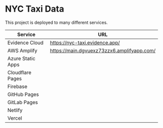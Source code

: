 # NYC Taxi Data

This project is deployed to many different services.


| Service | URL |
|---------|-----|
| Evidence Cloud | https://nyc-taxi.evidence.app/ |
| AWS Amplify | https://main.dgvuexz73zzx6.amplifyapp.com/ |
| Azure Static Apps |  |
| Cloudflare Pages |  |
| Firebase |  |
| GitHub Pages |  |
| GitLab Pages |  |
| Netlify |  |
| Vercel |  |
